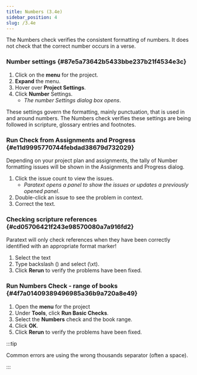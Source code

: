 ```yaml
---
title: Numbers (3.4e)
sidebar_position: 4
slug: /3.4e
---
```




The Numbers check verifies the consistent formatting of numbers. It does not check that the correct number occurs in a verse.


### Number settings {#87e5a73642b5433bbe237b21f4534e3c}

1. Click on the **menu** for the project.
1. **Expand** the menu.
1. Hover over **Project Settings**.
1. Click **Number** Settings.
	- _The number Settings dialog box opens_.

These settings govern the formatting, mainly punctuation, that is used in and around numbers. The Numbers check verifies these settings are being followed in scripture, glossary entries and footnotes.


### Run Check from Assignments and Progress {#e11d9995770744febdad38679d732029}


Depending on your project plan and assignments, the tally of Number formatting issues will be shown in the Assignments and Progress dialog.

1. Click the issue count to view the issues.
	- _Paratext opens a panel to show the issues or updates a previously opened panel_.
1. Double-click an issue to see the problem in context.
1. Correct the text.

### Checking scripture references {#cd05706421f243e98570080a7a916fd2}


Paratext will only check references when they have been correctly identified with an appropriate format marker!

1. Select the text
1. Type backslash (\) and select (\xt).
1. Click **Rerun** to verify the problems have been fixed.

### Run Numbers Check - range of books {#4f7a01409389496985a36b9a720a8e49}

1. Open the **menu** for the project
1. Under **Tools**, click **Run Basic Checks**.
1. Select the **Numbers** check and the book range.
1. Click **OK**.
1. Click **Rerun** to verify the problems have been fixed.

:::tip

Common errors are using the wrong thousands separator (often a space).

:::



